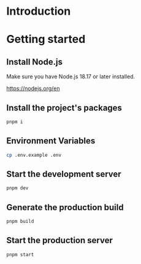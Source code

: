 # Introduction



# Getting started

## Install Node.js

Make sure you have Node.js 18.17 or later installed.

https://nodejs.org/en

## Install the project's packages
```bash
pnpm i
```

## Environment Variables
```bash
cp .env.example .env
```

## Start the development server
```bash
pnpm dev
```

## Generate the production build
```bash
pnpm build
```

## Start the production server
```bash
pnpm start
```
